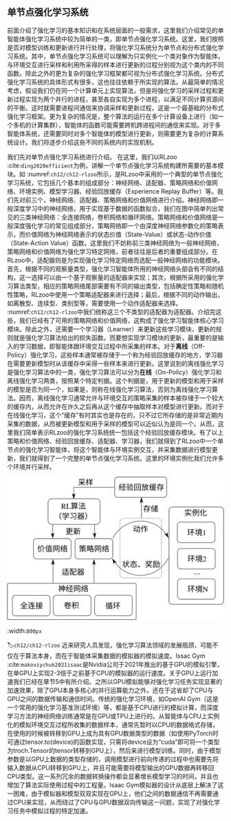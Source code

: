 ## 单节点强化学习系统

前面介绍了强化学习的基本知识和在系统层面的一般需求，这里我们介绍常见的单智能体强化学习系统中较为简单的一类，即单节点强化学习系统。这里，我们按照是否对模型训练和更新进行并行处理，将强化学习系统分为单节点和分布式强化学习系统。其中，单节点强化学习系统可以理解为只实例化一个类对象作为智能体，与环境交互进行采样和利用所采得的样本进行更新的过程分别视为这个类内的不同函数。除此之外的更为复杂的强化学习框架都可视为分布式强化学习系统。分布式强化学习系统的具体形式有很多，这也往往依赖于所实现的算法。从最简单的情况考虑，假设我们仍在同一个计算单元上实现算法，但是将强化学习的采样过程和更新过程实现为两个并行的进程，甚至各自实现为多个进程，以满足不同计算资源间的平衡。这时就需要进程间通信来协调采样和更新过程，这是一个最基础的分布式强化学习框架。更为复杂的情况是，整个算法的运行在多个计算设备上进行（如一个多机的计算集群），智能体的函数可能需要跨机跨进程间的通信来实现。对于多智能体系统，还需要同时对多个智能体的模型进行更新，则需要更为复杂的计算系统设计。我们将逐步介绍这些不同的系统内的实现机制。

我们先对单节点强化学习系统进行介绍。
在这里，我们以RLzoo :cite:`ding2020efficient`为例，讲解一个单节点强化学习系统构建所需要的基本模块。如 :numref:`ch12/ch12-rlzoo`所示，是RLzoo中采用的一个典型的单节点强化学习系统，它包括几个基本的组成部分：神经网络、适配器、策略网络和价值网络、环境实例、模型学习器、经验回放缓存（Experience Replay Buffer）等。我们先对前三个，神经网络、适配器、策略网络和价值网络进行介绍。神经网络即一般深度学习中的神经网络，用于实现基于数据的函数拟合，我们在图中简单列出常见的三类神经网络：全连接网络，卷积网络和循环网络。策略网络和价值网络是一般深度强化学习的常见组成部分，策略网络即一个由深度神经网络参数化的策略表示，而价值网络为神经网络表示的状态价值（State-Value）或状态-动作价值（State-Action Value）函数。这里我们不妨称前三类神经网络为一般神经网络，策略网络和价值网络为强化学习特定网络，前者往往是后者的重要组成部分。在RLzoo中，适配器则是为实现强化学习特定网络而选配一般神经网络的功能模块。首先，根据不同的观察量类型，强化学习智能体所用的神经网络头部会有不同的结构，这一选择可以由一个基于观察量的适配器来实现；其次，根据所采用的强化学习算法类型，相应的策略网络尾部需要有不同的输出类型，包括确定性策略和随机性策略，RLzoo中使用一个策略适配器来进行选择；最后，根据不同的动作输出，如离散型、连续型、类别型等，需要使用一个动作适配器来选择。 :numref:`ch12/ch12-rlzoo`中我们统称这三个不类型的适配器为适配器。介绍完这些，我们已经有了可用的策略网络和价值网络，这构成了强化学习智能体核心学习模块。除此之外，还需要一个学习器（Learner）来更新这些学习模块，更新的规则就是强化学习算法给出的损失函数。而要想实现学习模块的更新，最重要的是输入的学习数据，即智能体跟环境交互过程中所采集的样本。对于**离线**（Off-Policy）强化学习，这些样本通常被存储于一个称为经验回放缓存的地方，学习器在需要更新模型时从该缓存中采得一些样本来进行更新。这里说到的离线强化学习是强化学习算法中的一类，强化学习算法可以分为**在线**（On-Policy）强化学习和离线强化学习两类，按照某个特定判据。这个判据是，用于更新的模型和用于采样的模型是否为同一个，如果是，则称在线强化学习算法，否则为离线强化学习算法。因而，离线强化学习通常允许与环境交互的策略采集的样本被存储于一个较大的缓存内，从而允许在许久之后再从这个缓存中抽取样本对模型进行更新。而对于在线强化学习，这个“缓存”有时其实也是存在的，只不过它所存储的是非常近期内采集的数据，从而被更新模型和用于采样的模型可以近似认为是同一个。从而，这里我们简单表示RLzoo的强化学习系统统一包括这个经验回放缓存模块。有了以上策略和价值网络、经验回放缓存、适配器、学习器，我们就得到了RLzoo中一个单节点的强化学习智能体，将这个智能体与环境实例交互，并采集数据进行模型更新，我们就得到了一个完整的单节点强化学习系统。这里的环境实例化我们允许多个环境并行采样。

![RLzoo算法库中使用的强化学习系统](../img/ch12/ch12-rlzoo.png)

:width:`800px`

:label:`ch12/ch12-rlzoo`
近来研究人员发现，强化学习算法领域的发展瓶颈，可能不仅在于算法本身，而在于智能体采集数据的模拟器的模拟速度。Issac Gym :cite:`makoviychuk2021isaac`是Nvidia公司于2021年推出的基于GPU的模拟引擎，在单GPU上实现2-3倍于之前基于CPU的模拟器的运行速度。关于GPU上运行加速我们已经在章节5中有所介绍。之所以GPU模拟能够对强化学习任务实现显著的加速效果，除了GPU本身多核心的并行运算能力之外，还在于这省却了CPU与GPU之间的数据传输和通信时间。传统的强化学习环境，如OpenAI Gym（这是一个常用的强化学习基准测试环境）等，都是基于CPU进行的模拟计算，而深度学习方法的神经网络训练通常是在GPU或TPU上进行的。从智能体与CPU上实例化的模拟环境交互过程所收集的数据样本，通常先暂时以CPU的数据格式存储，在使用的时候被转移到GPU上成为具有GPU数据类型的数据（如使用PyTorch时可通过tensor.to(device)的函数实现，只需将device设为“cuda”即可将一个类型为troch.Tensor的tensor转移到GPU上），然后来进行模型训练。同时，由于模型参数是以GPU上数据的类型存储的，调用模型进行前向传递的过程中也需要先将输入数据从CPU转移到GPU上，并且可能需要将模型输出的GPU数据再转移回CPU类型。这一系列冗余的数据转换操作都会显著增长模型学习的时间，并且也增加了算法实际使用过程中的工程量。Isaac Gym模拟器的设计从底层上解决了这一困难，由于模拟器和模型双双实现在GPU上，他们之间的数据通信不再需要通过CPU来实现，从而绕过了CPU与GPU数据双向传输这一问题，实现了对强化学习任务中模拟过程的特定加速。